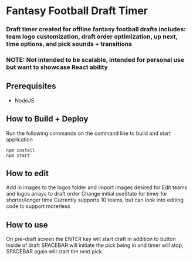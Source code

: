 # Fantasy Football Draft Timer

### Draft timer created for offline fantasy football drafts includes: team logo customization, draft order optimization, up next, time options, and pick sounds + transitions

### NOTE: Not intended to be scalable, intended for personal use but want to showcase React ability

## Prerequisites

* NodeJS

## How to Build + Deploy

Run the following commands on the command line to build and start application
```
npm install
npm start
```

## How to edit
Add in images to the logos folder and import images desired for
Edit teams and logos arrays to draft order
Change initial useState for timer for shorter/longer time
Currently supports 10 teams, but can look into editing code to support more/less

## How to use
On pre-draft screen the ENTER key will start draft in addition to button
Inside of draft SPACEBAR will initiate the pick being in and timer will stop, SPACEBAR again will start the next pick.
